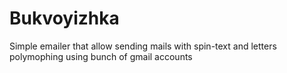 # Bukvoyizhka
Simple emailer that allow sending mails with spin-text and letters polymophing using bunch of gmail accounts 